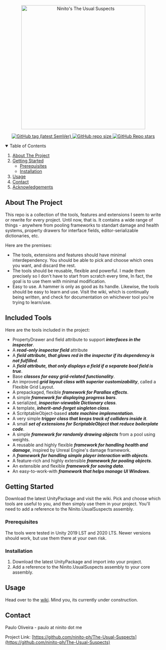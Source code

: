 <!-- PROJECT LOGO -->
<br />
<p align="center">
  <a href="https://github.com/ninito-ph/The-Usual-Suspects">
    <img src="https://i.imgur.com/Ac5gbT9.png" alt="Ninito's The Usual Suspects" width="400" height="400">
    <p align="center">
    <img alt="GitHub tag (latest SemVer)" src="https://img.shields.io/github/v/tag/ninito-ph/The-Usual-Suspects?label=version&style=for-the-badge">
    <img alt="GitHub repo size" src="https://img.shields.io/github/repo-size/ninito-ph/The-Usual-Suspects?label=size&style=for-the-badge">
    <img alt="GitHub Repo stars" src="https://img.shields.io/github/stars/ninito-ph/The-Usual-Suspects?style=for-the-badge">
      </p>
  </a>


<!-- TABLE OF CONTENTS -->
<details open="open">
  <summary>Table of Contents</summary>
  <ol>
    <li>
      <a href="#about-the-project">About The Project</a>
    </li>
    <li>
      <a href="#getting-started">Getting Started</a>
      <ul>
        <li><a href="#prerequisites">Prerequisites</a></li>
        <li><a href="#installation">Installation</a></li>
      </ul>
    </li>
    <li><a href="#usage">Usage</a></li>
    <li><a href="#contact">Contact</a></li>
    <li><a href="#acknowledgements">Acknowledgements</a></li>
  </ol>
</details>



<!-- ABOUT THE PROJECT -->
## About The Project

This repo is a collection of the tools, features and extensions I seem to write or rewrite for every project. Until now, that is. It contains a wide range of things - anywhere from pooling frameworks to standart damage and health systems, property drawers for interface fields, editor-serializable dictionaries, etc.

Here are the premises:
* The tools, extensions and features should have minimal interdependency. You should be able to pick and choose which ones you want, and discard the rest.
* The tools should be reusable, flexible and powerful. I made them precisely so I don't have to start from scratch every time, In fact, the goal is to use them with minimal modification.
* Easy to use. A hammer is only as good as its handle. Likewise, the tools should be easy to learn and use. Visit the wiki, which is continually being written, and check for documentation on whichever tool you're trying to learn/use.

## Included Tools
Here are the tools included in the project:
* PropertyDrawer and field attribute to support **_interfaces in the inspector_**.
* A **_read-only inspector field_** attribute
* A **_field attribute, that glows red in the inspector if its dependency is not fulfilled_**.
* A **_field attribute, that only displays a field if a separate bool field is true_**.
* Base **_classes for easy grid-related functionality_**.
* An improved **_grid layout class with superior customizability_**, called a Flexible Grid Layout.
* A prepackaged, flexible **_framework for Parallax effects_**. 
* A simple **_framework for displaying progress bars_**.
* A serialized, **_inspector-viewable Dictionary class_**.
* A template, **_inherit-and-forget singleton class_**.
* A ScritptableObject-based **_state machine implementation_**.
* A very simple **_trigger class that keeps track of colliders inside it_**.
* A small **_set of extensions for ScriptableObject that reduce boilerplate code_**.
* A simple **_framework for randomly drawing objects_** from a pool using weights.
* A reusable and highly flexible **_framework for handling health and damage_**, inspired by Unreal Engine's damage framework.
* A **_framework for handling simple player interaction with objects_**.
* A feature-rich and highly extensible **_framework for pooling objects_**.
* An extensible and flexible **_framework for saving data_**.
* An easy-to-work-with **_framework that helps manage UI Windows_**. 
  
  
<!-- GETTING STARTED -->
## Getting Started

Download the latest UnityPackage and visit the wiki. Pick and choose which tools are useful to you, and then simply use them in your project. You'll need to add a reference to the Ninito.UsualSuspects assembly.

### Prerequisites

The tools were tested in Unity 2019 LST and 2020 LTS. Newer versions should work, but use them there at your own risk.

### Installation

1. Download the latest UnityPackage and import into your project.
2. Add a reference to the Ninito.UsualSuspects assembly to your core assembly.


<!-- USAGE EXAMPLES -->
## Usage

Head over to the [wiki](https://github.com/ninito-ph/ManyTools-Unity-Extended/wiki). Mind you, its currently under construction.


<!-- CONTACT -->
## Contact

Paulo Oliveira - paulo at ninito dot me

Project Link: [https://github.com/ninito-ph/The-Usual-Suspects](https://github.com/ninito-ph/The-Usual-Suspects)

